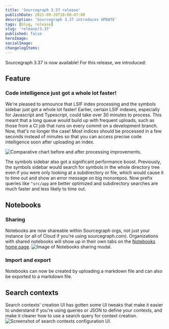 ```yaml
---
title: 'Sourcegraph 3.37 release'
publishDate: 2021-09-20T10:00-07:00
description: 'Sourcegraph 3.37 introduces UPDATE'
tags: [blog, release]
slug: 'release/3.37'
published: false
heroImage:
socialImage:
changelogItems:
---
```


Sourcegraph 3.37 is now available! For this release, we introduced:

## Feature

### Code intelligence just got a whole lot faster!

We're pleased to announce that LSIF index processing and the symbols sidebar just got a whole lot faster! Earlier, certain LSIF indexes, especially for Javascript and Typescript, could take over 30 minutes to process. This meant that a long queue would build up with frequent uploads, such as those from a CI job that runs on every commit on a development branch. Now, that's no longer the case! Most indices should be processed in a few seconds instead of minutes so that you can access precise code intelligence soon after uploading an index.

<img class="blog-image" title="LSIF upload speedup" alt="Comparative chart before and after processing improvements." src="https://storage.googleapis.com/sourcegraph-assets/blog/3.37/lsif-upload-speedup.png">

The symbols sidebar also got a significant performance boost. Previously, the symbols sidebar would search for symbols in the whole directory tree even if you were only looking at a subdirectory or file, which would cause it to time out and show an error message on big monorepos. Now prefix queries like `^src/app` are better optimized and subdirectory searches are much faster and less likely to time out.

## Notebooks
### Sharing
Notebooks are now shareable within Sourcegraph orgs, not just your instance (or all of Cloud if you're using sourcegraph.com). Organizations with shared notebooks will show up in their own tabs on the [Notebooks home page](https://sourcegraph.com/notebooks).
<img class="blog-image" title="Notebooks sharing" alt="Image of Notebooks sharing modal." src="https://storage.googleapis.com/sourcegraph-assets/docs/images/notebooks/notebook_sharing.png">
### Import and export
Notebooks can now be created by uploading a markdown file and can also be exported to a markdown file.
## Search contexts
Search contexts' creation UI has gotten some UI tweaks that make it easier to understand if you're using queries or JSON to define your contexts, and make it clearer how to use a search query for context creation.
<img class="blog-image" title="Search contexts type selection" alt="Screenshot of search contexts configuration UI." src="https://storage.googleapis.com/sourcegraph-assets/docs/images/search_contexts/select_context_type.png">
